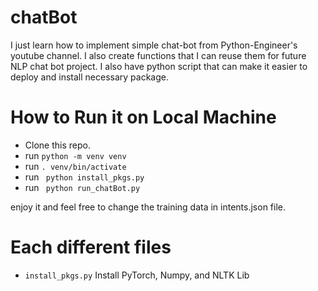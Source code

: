 # chatBot

I just learn how to implement simple chat-bot from Python-Engineer's youtube channel.
I also create functions that I can reuse them for future NLP chat bot project. I also have python script that can make it easier to deploy and install
necessary package.

# How to Run it on Local Machine
  -  Clone this repo.
  -  run ```python -m venv venv```
  -  run ```. venv/bin/activate``` 
  -  run ``` python install_pkgs.py```
  -  run ``` python run_chatBot.py```

enjoy it and feel free to change the training data in intents.json file.

# Each different files
  - ```install_pkgs.py``` Install PyTorch, Numpy, and NLTK Lib
